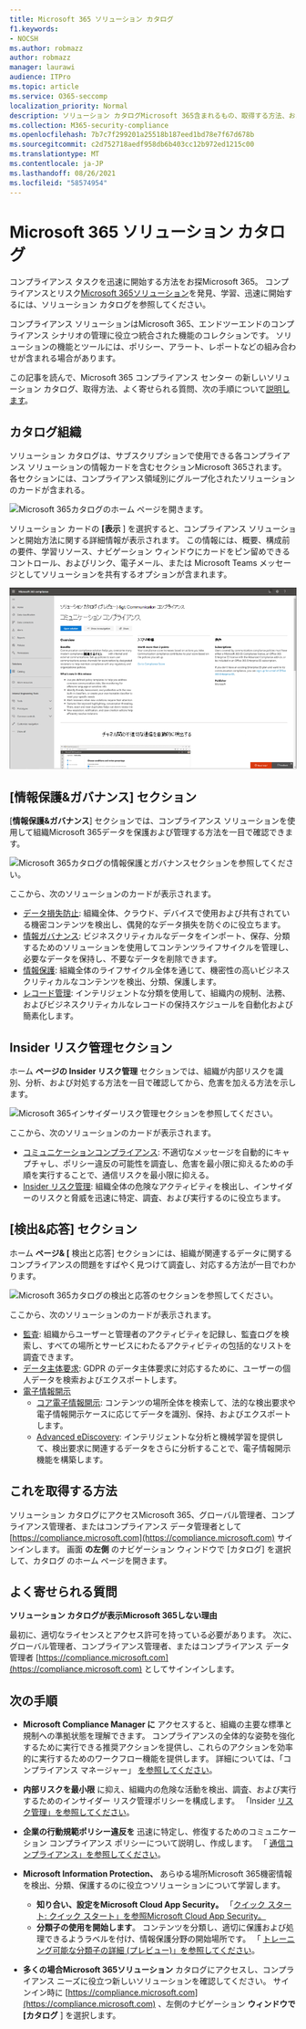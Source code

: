 ```yaml
---
title: Microsoft 365 ソリューション カタログ
f1.keywords:
- NOCSH
ms.author: robmazz
author: robmazz
manager: laurawi
audience: ITPro
ms.topic: article
ms.service: O365-seccomp
localization_priority: Normal
description: ソリューション カタログMicrosoft 365含まれるもの、取得する方法、および次の手順について説明します。
ms.collection: M365-security-compliance
ms.openlocfilehash: 7b7c7f299201a25518b187eed1bd78e7f67d678b
ms.sourcegitcommit: c2d752718aedf958db6b403cc12b972ed1215c00
ms.translationtype: MT
ms.contentlocale: ja-JP
ms.lasthandoff: 08/26/2021
ms.locfileid: "58574954"
---
```

# <a name="microsoft-365-solution-catalog"></a>Microsoft 365 ソリューション カタログ

コンプライアンス タスクを迅速に開始する方法をお探Microsoft 365。 コンプライアンスとリスク[Microsoft 365ソリューション](https://compliance.microsoft.com/solutioncatalog)を発見、学習、迅速に開始するには、ソリューション カタログを参照してください。

コンプライアンス ソリューションはMicrosoft 365、エンドツーエンドのコンプライアンス シナリオの管理に役立つ統合された機能のコレクションです。 ソリューションの機能とツールには、ポリシー、アラート、レポートなどの組み合わせが含まれる場合があります。

この記事を読んで、Microsoft 365 コンプライアンス センター の新しいソリューション カタログ、取得方法、[](#how-do-i-get-this)よく寄せられる質問、[](#frequently-asked-questions)次の手順について[説明します](#next-steps)。

## <a name="catalog-organization"></a>カタログ組織

ソリューション カタログは、サブスクリプションで使用できる各コンプライアンス ソリューションの情報カードを含むセクションMicrosoft 365されます。 各セクションには、コンプライアンス領域別にグループ化されたソリューションのカードが含まれる。

![Microsoft 365カタログのホーム ページを開きます。](../media/m365-solution-catalog-home.png)

ソリューション カードの **[表示** ] を選択すると、コンプライアンス ソリューションと開始方法に関する詳細情報が表示されます。 この情報には、概要、構成前の要件、学習リソース、ナビゲーション ウィンドウにカードをピン留めできるコントロール、およびリンク、電子メール、または Microsoft Teams メッセージとしてソリューションを共有するオプションが含まれます。

![Microsoft 365コンプライアンス ソリューション。](../media/m365-solution-catalog-communication-compliance.png)

## <a name="information-protection--governance-section"></a>[情報保護&ガバナンス] セクション

[**情報保護&ガバナンス**] セクションでは、コンプライアンス ソリューションを使用して組織Microsoft 365データを保護および管理する方法を一目で確認できます。

![Microsoft 365カタログの情報保護とガバナンスセクションを参照してください。](../media/m365-solution-catalog-information-protection-governance.png)

ここから、次のソリューションのカードが表示されます。

- [データ損失防止](dlp-learn-about-dlp.md): 組織全体、クラウド、デバイスで使用および共有されている機密コンテンツを検出し、偶発的なデータ損失を防ぐのに役立ちます。
- [情報ガバナンス](manage-information-governance.md): ビジネスクリティカルなデータをインポート、保存、分類するためのソリューションを使用してコンテンツライフサイクルを管理し、必要なデータを保持し、不要なデータを削除できます。
- [情報保護](information-protection.md): 組織全体のライフサイクル全体を通じて、機密性の高いビジネスクリティカルなコンテンツを検出、分類、保護します。
- [レコード管理](records-management.md): インテリジェントな分類を使用して、組織内の規制、法務、およびビジネスクリティカルなレコードの保持スケジュールを自動化および簡素化します。

## <a name="insider-risk-management-section"></a>Insider リスク管理セクション

ホーム **ページの Insider リスク管理** セクションでは、組織が内部リスクを識別、分析、および対処する方法を一目で確認してから、危害を加える方法を示します。

![Microsoft 365インサイダーリスク管理セクションを参照してください。](../media/m365-solution-catalog-insider-risk-management.png)

ここから、次のソリューションのカードが表示されます。

- [コミュニケーションコンプライアンス](communication-compliance.md): 不適切なメッセージを自動的にキャプチャし、ポリシー違反の可能性を調査し、危害を最小限に抑えるための手順を実行することで、通信リスクを最小限に抑える。
- [Insider リスク管理](insider-risk-management.md): 組織全体の危険なアクティビティを検出し、インサイダーのリスクと脅威を迅速に特定、調査、および実行するのに役立ちます。

## <a name="discovery--response-section"></a>[検出&応答] セクション

ホーム **ページ& [** 検出と応答] セクションには、組織が関連するデータに関するコンプライアンスの問題をすばやく見つけて調査し、対応する方法が一目でわかります。

![Microsoft 365カタログの検出と応答のセクションを参照してください。](../media/m365-solution-catalog-discovery-response.png)

ここから、次のソリューションのカードが表示されます。

- [監査](search-the-audit-log-in-security-and-compliance.md): 組織からユーザーと管理者のアクティビティを記録し、監査ログを検索し、すべての場所とサービスにわたるアクティビティの包括的なリストを調査できます。
- [データ主体要求](/compliance/regulatory/gdpr-manage-gdpr-data-subject-requests-with-the-dsr-case-tool): GDPR のデータ主体要求に対応するために、ユーザーの個人データを検索およびエクスポートします。
- [電子情報開示](manage-legal-investigations.md)
    - [コア電子情報開示](./get-started-core-ediscovery.md): コンテンツの場所全体を検索して、法的な検出要求や電子情報開示ケースに応じてデータを識別、保持、およびエクスポートします。
    - [Advanced eDiscovery](overview-ediscovery-20.md): インテリジェントな分析と機械学習を提供して、検出要求に関連するデータをさらに分析することで、電子情報開示機能を構築します。

## <a name="how-do-i-get-this"></a>これを取得する方法

ソリューション カタログにアクセスMicrosoft 365、グローバル管理者、コンプライアンス管理者、またはコンプライアンス データ管理者として [https://compliance.microsoft.com](https://compliance.microsoft.com) サインインします。 画面 **の左側** のナビゲーション ウィンドウで [カタログ] を選択して、カタログ のホーム ページを開きます。

## <a name="frequently-asked-questions"></a>よく寄せられる質問

**ソリューション カタログが表示Microsoft 365しない理由**

最初に、適切なライセンスとアクセス許可を持っている必要があります。 次に、グローバル管理者、コンプライアンス管理者、またはコンプライアンス データ管理者 [https://compliance.microsoft.com](https://compliance.microsoft.com) としてサインインします。 

## <a name="next-steps"></a>次の手順

- **Microsoft Compliance Manager に** アクセスすると、組織の主要な標準と規制への準拠状態を理解できます。 コンプライアンスの全体的な姿勢を強化するために実行できる推奨アクションを提供し、これらのアクションを効率的に実行するためのワークフロー機能を提供します。 詳細については、「コンプライアンス マネージャー」 [を参照してください](compliance-manager.md)。

- **内部リスクを最小限** に抑え、組織内の危険な活動を検出、調査、および実行するためのインサイダー リスク管理ポリシーを構成します。 「Insider [リスク管理」を参照してください](insider-risk-management.md)。

- **企業の行動規範ポリシー違反を** 迅速に特定し、修復するためのコミュニケーション コンプライアンス ポリシーについて説明し、作成します。 「 [通信コンプライアンス」を参照してください](communication-compliance.md)。

- **Microsoft Information Protection、** あらゆる場所Microsoft 365機密情報を検出、分類、保護するのに役立つソリューションについて学習します。
    - **知り合い、設定をMicrosoft Cloud App Security。** 「[クイック スタート: クイック スタート」を参照Microsoft Cloud App Security。](/cloud-app-security/getting-started-with-cloud-app-security)
    - **分類子の使用を開始します**。 コンテンツを分類し、適切に保護および処理できるようラベルを付け、情報保護分野の開始場所です。 「 [トレーニング可能な分類子の詳細 (プレビュー)」を参照してください](classifier-learn-about.md)。

- **多くの場合Microsoft 365ソリューション** カタログにアクセスし、コンプライアンス ニーズに役立つ新しいソリューションを確認してください。 サインイン時に [https://compliance.microsoft.com](https://compliance.microsoft.com) 、左側のナビゲーション **ウィンドウで [カタログ** ] を選択します。